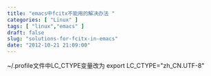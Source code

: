 ```yaml
---
title: "emacs中fcitx不能用的解决办法 "
categories: [ "Linux" ]
tags: [ "linux","emacs" ]
draft: false
slug: "solutions-for-fcitx-in-emacs"
date: "2012-10-21 21:09:00"
---
```


 ~/.profile文件中LC_CTYPE变量改为
export LC_CTYPE="zh_CN.UTF-8" 